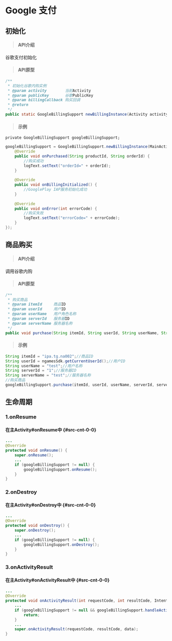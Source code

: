 # Google 支付

## 初始化

> ####  API介绍

谷歌支付初始化

> #### API原型

```java
/**
 * 初始化谷歌内购实例
 * @param activity        当前Activity
 * @param publicKey       谷歌PublicKey
 * @param billingCallback 购买回调
 * @return
 */
public static GoogleBillingSupport newBillingInstance(Activity activity, String publicKey, BillingCallback billingCallback) 
```

> #### 示例

```text
private GoogleBillingSupport googleBillingSupport;
```

```java
googleBillingSupport = GoogleBillingSupport.newBillingInstance(MainActivity.this, getString(R.string.google_public_key), new BillingCallback() {
    @Override
    public void onPurchased(String productId, String orderId) {
        //购买成功
        logText.setText("orderId=" + orderId);
    }
    
    @Override
    public void onBillingInitialized() {
        //GooglePlay IAP服务初始化成功
    }
    
    @Override
    public void onError(int errorCode) {
        //购买失败
        logText.setText("errorCode=" + errorCode);
    }
});
```

## 商品购买

> ####  API介绍

调用谷歌内购

> #### API原型

```java
/**
 * 购买商品
 * @param itemId     商品ID
 * @param userId     用户ID
 * @param userName   用户角色名称
 * @param serverId   服务器ID
 * @param serverName 服务器名称
 */
public void purchase(String itemId, String userId, String userName, String serverId, String serverName) 
```

> #### 示例

```java
String itemId = "ipa.tg.na002";//商品ID
String userId = ngamesSdk.getCurrentUserId();//用户ID
String userName = "test";//用户名称
String serverId = "1";//服务器ID
String serverName = "test";//服务器名称
//购买商品
googleBillingSupport.purchase(itemId, userId, userName, serverId, serverName);
```



## 生命周期

### 1.onResume

#### 在主Activity\#onResume中 {#src-cnt-0-0}

```java
...
@Override
protected void onResume() {
    super.onResume();
    ...
    if (googleBillingSupport != null) {
        googleBillingSupport.onResume();
    }
}
```

### 2.onDestroy

#### 在主Activity\#onDestroy中 {#src-cnt-0-0}

```java
...
@Override
protected void onDestroy() {
    super.onDestroy();
    ...
    if (googleBillingSupport != null) {
        googleBillingSupport.onDestroy();
    }
}
```

### 3.onActivityResult

#### 在主Activity\#onActivityResult中 {#src-cnt-0-0}

```java
...
@Override
protected void onActivityResult(int requestCode, int resultCode, Intent data) {
    ...
    if (googleBillingSupport != null && googleBillingSupport.handleActivityResult(requestCode, resultCode, data)) {
        return;
    }
    ...
    super.onActivityResult(requestCode, resultCode, data);
}
```



